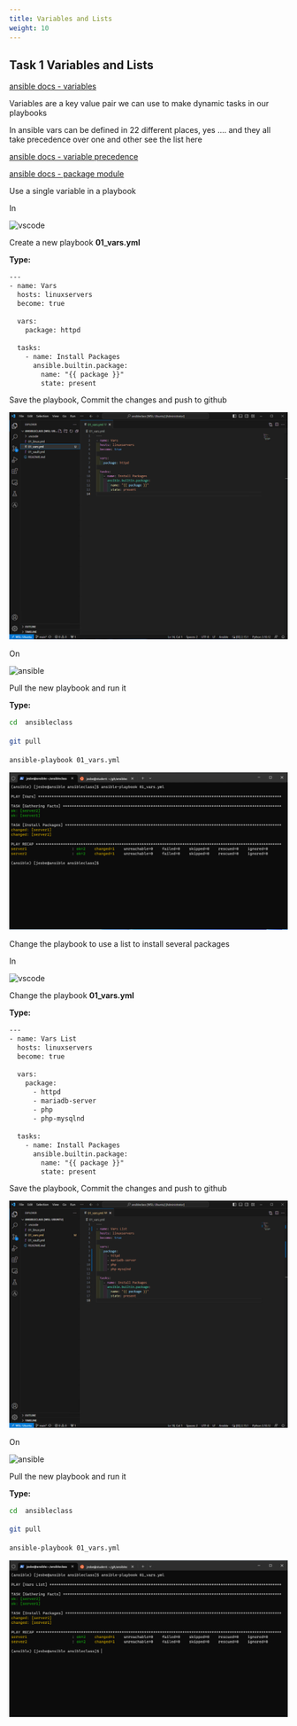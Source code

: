```yaml
---
title: Variables and Lists
weight: 10
---
```


## Task 1 Variables and Lists

[ansible docs - variables](https://docs.ansible.com/ansible/latest/user_guide/playbooks_variables.html)

Variables are a key value pair we can use to make dynamic tasks in our playbooks

In ansible vars can be defined in 22 different places, yes .... and they all take precedence over one and other see the list here

[ansible docs - variable precedence](https://docs.ansible.com/ansible/latest/user_guide/playbooks_variables.html#understanding-variable-precedence)

[ansible docs - package module](https://docs.ansible.com/ansible/latest/collections/ansible/builtin/package_module.html)

Use a single variable in a playbook

In

![vscode](/images/student-vscode.png)

Create a new playbook __01_vars.yml__

__Type:__

```ansible
---
- name: Vars
  hosts: linuxservers
  become: true

  vars:
    package: httpd

  tasks:
    - name: Install Packages
      ansible.builtin.package:
        name: "{{ package }}"
        state: present
```

Save the playbook, Commit the changes and push to github

![Alt text](images/001_vars_playbook.png?raw=true "ansible vars in playbook")

On

![ansible](/images/ansible.png)

Pull the new playbook and run it

__Type:__

```bash
cd  ansibleclass

git pull

ansible-playbook 01_vars.yml

```

![Alt text](images/002_vars_playbook_run.png?raw=true "ansible vars in playbook run")

Change the playbook to use a list to install several packages

In

![vscode](/images/student-vscode.png)

Change the playbook __01_vars.yml__

__Type:__

```ansible
---
- name: Vars List
  hosts: linuxservers
  become: true

  vars:
    package:
      - httpd
      - mariadb-server
      - php
      - php-mysqlnd

  tasks:
    - name: Install Packages
      ansible.builtin.package:
        name: "{{ package }}"
        state: present

```

Save the playbook, Commit the changes and push to github

![Alt text](images/004_vars_list_playbook.png?raw=true "ansible vars list in playbook")

On

![ansible](/images/ansible.png)

Pull the new playbook and run it

__Type:__

```bash
cd  ansibleclass

git pull

ansible-playbook 01_vars.yml

```

![Alt text](images/005_vars_list_playbook_run.png?raw=true "ansible vars list in playbook run")
